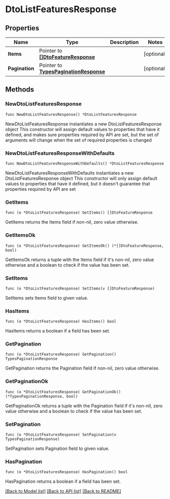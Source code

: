 # DtoListFeaturesResponse

## Properties

Name | Type | Description | Notes
------------ | ------------- | ------------- | -------------
**Items** | Pointer to [**[]DtoFeatureResponse**](DtoFeatureResponse.md) |  | [optional] 
**Pagination** | Pointer to [**TypesPaginationResponse**](TypesPaginationResponse.md) |  | [optional] 

## Methods

### NewDtoListFeaturesResponse

`func NewDtoListFeaturesResponse() *DtoListFeaturesResponse`

NewDtoListFeaturesResponse instantiates a new DtoListFeaturesResponse object
This constructor will assign default values to properties that have it defined,
and makes sure properties required by API are set, but the set of arguments
will change when the set of required properties is changed

### NewDtoListFeaturesResponseWithDefaults

`func NewDtoListFeaturesResponseWithDefaults() *DtoListFeaturesResponse`

NewDtoListFeaturesResponseWithDefaults instantiates a new DtoListFeaturesResponse object
This constructor will only assign default values to properties that have it defined,
but it doesn't guarantee that properties required by API are set

### GetItems

`func (o *DtoListFeaturesResponse) GetItems() []DtoFeatureResponse`

GetItems returns the Items field if non-nil, zero value otherwise.

### GetItemsOk

`func (o *DtoListFeaturesResponse) GetItemsOk() (*[]DtoFeatureResponse, bool)`

GetItemsOk returns a tuple with the Items field if it's non-nil, zero value otherwise
and a boolean to check if the value has been set.

### SetItems

`func (o *DtoListFeaturesResponse) SetItems(v []DtoFeatureResponse)`

SetItems sets Items field to given value.

### HasItems

`func (o *DtoListFeaturesResponse) HasItems() bool`

HasItems returns a boolean if a field has been set.

### GetPagination

`func (o *DtoListFeaturesResponse) GetPagination() TypesPaginationResponse`

GetPagination returns the Pagination field if non-nil, zero value otherwise.

### GetPaginationOk

`func (o *DtoListFeaturesResponse) GetPaginationOk() (*TypesPaginationResponse, bool)`

GetPaginationOk returns a tuple with the Pagination field if it's non-nil, zero value otherwise
and a boolean to check if the value has been set.

### SetPagination

`func (o *DtoListFeaturesResponse) SetPagination(v TypesPaginationResponse)`

SetPagination sets Pagination field to given value.

### HasPagination

`func (o *DtoListFeaturesResponse) HasPagination() bool`

HasPagination returns a boolean if a field has been set.


[[Back to Model list]](../README.md#documentation-for-models) [[Back to API list]](../README.md#documentation-for-api-endpoints) [[Back to README]](../README.md)


